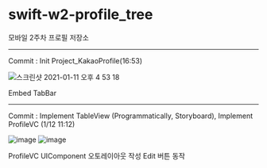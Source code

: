 # swift-w2-profile_tree
모바일 2주차 프로필 저장소

- - - -

Commit : Init Project_KakaoProfile(16:53)

![스크린샷 2021-01-11 오후 4 53 18](https://user-images.githubusercontent.com/11826495/104157086-c88edf00-542d-11eb-8107-a1783b197544.png)

Embed TabBar

- - - -
Commit : Implement TableView (Programmatically, Storyboard), Implement ProfileVC (1/12 11:12)

![image](https://user-images.githubusercontent.com/11826495/104260333-a5643e00-54c6-11eb-9c6a-87072494fb45.png)
![image](https://user-images.githubusercontent.com/11826495/104260539-10157980-54c7-11eb-9113-1a99f4c5f498.png)

ProfileVC UIComponent 오토레이아웃 작성
Edit 버튼 동작 
